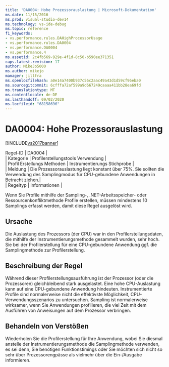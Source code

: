```yaml
---
title: 'DA0004: Hohe Prozessorauslastung | Microsoft-Dokumentation'
ms.date: 11/15/2016
ms.prod: visual-studio-dev14
ms.technology: vs-ide-debug
ms.topic: reference
f1_keywords:
- vs.performance.rules.DAHighProcessorUsage
- vs.performance.rules.DA0004
- vs.performance.DA0004
- vs.performance.4
ms.assetid: 2c4fb569-929e-4f1d-8c50-b590ee371351
caps.latest.revision: 17
author: MikeJo5000
ms.author: mikejo
manager: jillfra
ms.openlocfilehash: a0e14a7400b937c56c2aac49a43d1d59cf96eba0
ms.sourcegitcommit: 6cfffa72af599a9d667249caaaa411bb28ea69fd
ms.translationtype: MT
ms.contentlocale: de-DE
ms.lasthandoff: 09/02/2020
ms.locfileid: "68158696"
---
```

# <a name="da0004-high-processor-usage"></a>DA0004: Hohe Prozessorauslastung
[!INCLUDE[vs2017banner](../includes/vs2017banner.md)]

Regel-ID | DA0004 |  
| Kategorie | Profilerstellungstools Verwendung |  
| Profil Erstellungs Methoden | Instrumentierungs Stichprobe |  
| Meldung | Die Prozessorauslastung liegt konstant über 75%. Sie sollten die Verwendung des Samplingmodus für CPU-gebundene Anwendungen in Betracht ziehen.|  
| Regeltyp | Informationen |  
  
 Wenn Sie Profile mithilfe der Sampling-, .NET-Arbeitsspeicher- oder Ressourcenkonfliktmethode Profile erstellen, müssen mindestens 10 Samplings erfasst werden, damit diese Regel ausgelöst wird.  
  
## <a name="cause"></a>Ursache  
 Die Auslastung des Prozessors (der CPU) war in den Profilerstellungsdaten, die mithilfe der Instrumentierungsmethode gesammelt wurden, sehr hoch. Sie bei der Profilerstellung für eine CPU-gebundene Anwendung ggf. die Samplingmethode zur Profilerstellung.  
  
## <a name="rule-description"></a>Beschreibung der Regel  
 Während dieser Profilerstellungsausführung ist der Prozessor (oder die Prozessoren) gleichbleibend stark ausgelastet. Eine hohe CPU-Auslastung kann auf eine CPU-gebundene Anwendung hindeuten. Instrumentierte Profile sind normalerweise nicht die effektivste Möglichkeit, CPU-Verwendungsszenarios zu untersuchen. Sampling ist normalerweise wirksamer, wenn Sie Anwendungen profilieren, die viel Zeit mit dem Ausführen von Anweisungen auf dem Prozessor verbringen.  
  
## <a name="how-to-fix-violations"></a>Behandeln von Verstößen  
 Wiederholen Sie die Profilerstellung für Ihre Anwendung, wobei Sie diesmal anstelle der Instrumentierungsmethode die Samplingmethode verwenden, es sei denn, Sie benötigen Funktionstimings oder Sie möchten sich nicht so sehr über Prozessorengpässe als vielmehr über die Ein-/Ausgabe informieren.

